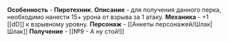 **Особенность** - **Пиротехник**.
**Описание** - для получения данного перка, необходимо нанести 15+ урона от взрыва за 1 атаку.
**Механика** - +1 [[dD]] к взрывному уровну.
**Персонаж** - [[Анкеты персонажей/Шлак|Шлак]]
**Получение** - [[№9 - А ну стой!]]